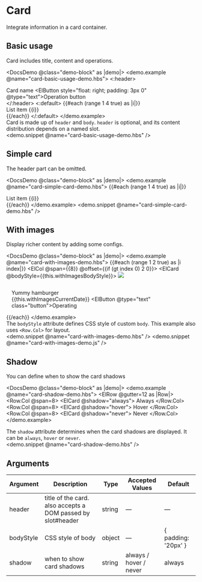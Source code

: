 <!-- markdownlint-disable MD033 -->
# Card

Integrate information in a card container.

## Basic usage

Card includes title, content and operations.

<DocsDemo @class="demo-block" as |demo|>
    <demo.example @name="card-basic-usage-demo.hbs">
      <ElCard class="box-card">
        <:header>
          <div class="clearfix">
            <span>Card name</span>
            <ElButton style="float: right; padding: 3px 0" @type="text">Operation button</ElButton>
          </div>
        </:header>
        <:default>
          {{#each (range 1 4 true) as |i|}}
            <div class="text item">List item {{i}}</div>
          {{/each}}
        </:default>
      </ElCard>
    </demo.example>
    <div class="description">
      Card is made up of `header` and `body`. `header` is optional, and its content distribution depends on a named slot.
    </div>
    <demo.snippet @name="card-basic-usage-demo.hbs" />
</DocsDemo>

## Simple card

The header part can be omitted.

<DocsDemo @class="demo-block" as |demo|>
    <demo.example @name="card-simple-card-demo.hbs">
      <ElCard class="box-card">
        {{#each (range 1 4 true) as |i|}}
          <div class="text item">List item {{i}}</div>
        {{/each}}
      </ElCard>
    </demo.example>
    <demo.snippet @name="card-simple-card-demo.hbs" />
</DocsDemo>

## With images

Display richer content by adding some configs.

<DocsDemo @class="demo-block" as |demo|>
    <demo.example @name="card-with-images-demo.hbs">
      <ElRow>
        {{#each (range 1 2 true) as |i index|}}
        <ElCol @span={{8}} @offset={{if (gt index 0) 2 0}}>
          <ElCard @bodyStyle={{this.withImagesBodyStyle}}>
            <img src="https://shadow.elemecdn.com/app/element/hamburger.9cf7b091-55e9-11e9-a976-7f4d0b07eef6.png" class="image">
            <div style="padding: 14px;">
              <span>Yummy hamburger</span>
              <div class="bottom clearfix">
                <time class="time">{{this.withImagesCurrentDate}}</time>
                <ElButton @type="text" class="button">Operating</ElButton>
              </div>
            </div>
          </ElCard>
        </ElCol>
        {{/each}}
      </ElRow>
    </demo.example>
    <div class="description">
      The `bodyStyle` attribute defines CSS style of custom `body`. This example also uses `<Row.Col>` for layout.
    </div>
    <demo.snippet @name="card-with-images-demo.hbs" />
    <demo.snippet @name="card-with-images-demo.js" />
</DocsDemo>

## Shadow

You can define when to show the card shadows

<DocsDemo @class="demo-block" as |demo|>
    <demo.example @name="card-shadow-demo.hbs">
      <ElRow @gutter=12 as |Row|>
        <Row.Col @span=8>
          <ElCard @shadow="always">
            Always
          </ElCard>
        </Row.Col>
        <Row.Col @span=8>
          <ElCard @shadow="hover">
            Hover
          </ElCard>
        </Row.Col>
        <Row.Col @span=8>
          <ElCard @shadow="never">
            Never
          </ElCard>
        </Row.Col>
      </ElRow>
    </demo.example>
    <div class="description">
      The `shadow` attribute determines when the card shadows are displayed. It can be `always`, `hover` or `never`.
    </div>
    <demo.snippet @name="card-shadow-demo.hbs" />
</DocsDemo>

## Arguments

| Argument   | Description                                                 | Type   | Accepted Values        | Default             |
| ---------- | ----------------------------------------------------------- | ------ | ---------------------- | ------------------- |
| header     | title of the card. also accepts a DOM passed by slot#header | string | —                      | —                   |
| bodyStyle | CSS style of body                                           | object | —                      | { padding: '20px' } |
| shadow     | when to show card shadows                                   | string | always / hover / never | always              |
